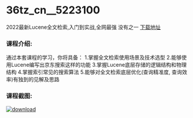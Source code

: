 # 36tz_cn__5223100
2022最新Lucene全文检索,入门到实战,全网最强 没有之一
[下载地址](http://www.36tz.cn/article/5223100 "下载地址")
### 课程介绍:
通过本套课程的学习，你将具备：
1.掌握全文检索使用场景及技术选型
2.能够使用Lucene编写出京东搜索这样的功能
3.掌握Lucene底层存储的逻辑结构和物理结构
4.掌握索引常见的搜索算法
5.能够对全文检索底层优化(查询精准度, 查询效率)有独到的见解及思路

### 课程截图:
[![download](http://36tz.cn/muke_img/2022_03_2-9.png "下载地址")](http://www.36tz.cn "下载地址")
